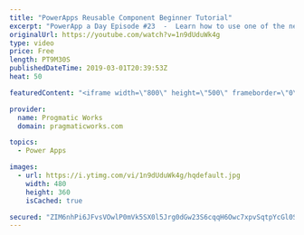 ```yaml
---
title: "PowerApps Reusable Component Beginner Tutorial"
excerpt: "PowerApp a Day Episode #23  -  Learn how to use one of the newest features in PowerApps: components. In this video you'll see how to create a basic one and re-use it across multiple screens. With these components you can build logic into a component and one change pushes to all screens that use it."
originalUrl: https://youtube.com/watch?v=1n9dUduWk4g
type: video
price: Free
length: PT9M30S
publishedDateTime: 2019-03-01T20:39:53Z
heat: 50

featuredContent: "<iframe width=\"800\" height=\"500\" frameborder=\"0\" src=\"https://www.youtube.com/embed/1n9dUduWk4g\" allow=\"accelerometer; autoplay; encrypted-media; gyroscope; picture-in-picture\" allowfullscreen></iframe>"

provider:
  name: Progmatic Works
  domain: pragmaticworks.com

topics:
  - Power Apps

images:
  - url: https://i.ytimg.com/vi/1n9dUduWk4g/hqdefault.jpg
    width: 480
    height: 360
    isCached: true

secured: "ZIM6nhPi6JFvsVOwlP0mVk5SX0l5Jrg0dGw23S6cqqH6Owc7xpvSqtpYcGl0S7S+o35pwhLQ4G9Sjr5biisHoAyTIbn1txkdowDArtUC8K5g7uCVCSYpblwFn63BFVohC4GYXEf3vjtquY9bwWK5GTTBgGb98QpCRgMfPu7VC51T3128/e6elNtyslOki6GYud69Tj8Oh4XANHrOt9Lc2MqXROg7/icJtm5xvBs7RL5TjUaqgyX6SJl4gVkdtEoPgsp+3IJjXTp+WouEU2wPt8b2a+1ur8Iqjra3Wp6uYwJD+Lbb1YMjrMFtszerJrpgE3bSw1XSOuPdAfPMk4A4k4Gi/LUQZj+KqhqyzOBgkRa0bcWSX/oTPocoOSYl30stFa+SqqHW4WGZzwUkA0f0RcjBIerjGUqAacQKKum0HHU=;pZE5qrkQ+0LjRGnWYA6ivA=="
---
```


